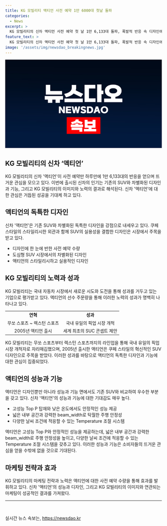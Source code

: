 ```yaml
---
title: KG 모빌리티 액티언 사전 예약 1만 6000대 첫날 돌파
categories:
  - News
excerpt: >
  KG 모빌리티의 신차 액티언 사전 예약 첫 날 1만 6,133대 돌파, 폭발적 반응 속 디자인에 반한 이유는? KGM은 가격과 세부 정보를 공개하기 전에도 액티언에 지난 15일부터 전국 대리점과 전용 사이트에서 사전 예약을 실시한 결과 관심이 폭발적이라며 8월 중순에 가격대 및 제품 정보를 발표할 예정
feature_text: >
  KG 모빌리티의 신차 액티언 사전 예약 첫 날 1만 6,133대 돌파, 폭발적 반응 속 디자인에 반한 이유는? KGM은 가격과 세부 정보를 공개하기 전에도 액티언에 지난 15일부터 전국 대리점과 전용 사이트에서 사전 예약을 실시한 결과 관심이 폭발적이라며 8월 중순에 가격대 및 제품 정보를 발표할 예정
image: '/assets/img/newsdao_breakingnews.jpg'
---
```


<p><img src="/assets/img/newsdao_breakingnews.jpg" alt="bookingtag 속보" /></p>

<h2 data-ke-size="size26">KG 모빌리티의 신차 ‘액티언’</h2>

<p data-ke-size="size16">KG 모빌리티의 신차 '액티언'이 사전 예약만 하루만에 1만 6,133대의 반응을 얻으며 뜨거운 관심을 모으고 있다. 이번에 출시된 신차의 인기는 기존의 SUV와 차별화된 디자인과 기능, 그리고 KG 모빌리티의 이미지와 노력의 결과로 해석된다. 신차 '액티언'에 대한 관심은 거듭된 성공을 기대케 하고 있다.</p>

<h2 data-ke-size="size26">액티언의 독특한 디자인</h2>

<p data-ke-size="size16">신차 '액티언'은 기존 SUV와 차별화된 독특한 디자인을 강점으로 내세우고 있다. 쿠페 스타일의 스타일리시한 외관과 함께 SUV의 실용성을 결합한 디자인은 시장에서 주목을 받고 있다.</p>

<ul>
  <li>디자인에 한 눈에 반한 사전 예약 수량</li>
  <li>도심형 SUV 시장에서의 차별화된 디자인</li>
  <li>액티언의 스타일리시하고 실용적인 디자인</li>
</ul>

<h2 data-ke-size="size26">KG 모빌리티의 노력과 성과</h2>

<p data-ke-size="size16">KG 모빌리티는 국내 자동차 시장에서 새로운 시도와 도전을 통해 성과를 거두고 있는 기업으로 평가받고 있다. 액티언의 선수 주문량을 통해 이러한 노력의 성과가 명백히 나타나고 있다.</p>

<table>
  <tr>
    <td style="text-align: center; height: 17px;"><b>연혁</b></td>
    <td style="text-align: center; height: 17px;"><b>성과</b></td>
  </tr>
  <tr>
    <td style="text-align: center; height: 17px;">무쏘 스포츠 ~ 렉스턴 스포츠</td>
    <td style="text-align: center; height: 17px;">국내 유일의 픽업 시장 개척</td>
  </tr>
  <tr>
    <td style="text-align: center; height: 17px;">2005년 액티언 출시</td>
    <td style="text-align: center; height: 17px;">세계 최초의 SUC 콘셉트 제안</td>
  </tr>
</table>

<p data-ke-size="size16">KG 모빌리티는 무쏘 스포츠부터 렉스턴 스포츠까지의 라인업을 통해 국내 유일의 픽업 시장 개척자로 자리매김했으며, 2005년 출시한 액티언은 쿠페 스타일의 혁신적인 SUV 디자인으로 주목을 받았다. 이러한 성과를 바탕으로 액티언의 독특한 디자인과 기능에 대한 관심이 집중되었다.</p>

<h2 data-ke-size="size26">액티언의 성능과 기능</h2>

<p data-ke-size="size16">액티언은 디자인뿐만 아니라 성능과 기능 면에서도 기존 SUV와 비교하여 우수한 부분을 갖고 있다. 신차 '액티언'의 성능과 기능에 대한 기대감도 매우 높다.</p>

<ul>
  <li>고성능 Top P 탑재와 낮은 온도에서도 안정적인 성능 제공</li>
  <li>넓은 내부 공간과 강력한 beam_width로 탁월한 주행 안정성</li>
  <li>다양한 날씨 조건에 적응할 수 있는 Temperature 조절 시스템</li>
</ul>

<p data-ke-size="size16">액티언은 고성능 Top P와 안정적인 성능을 제공하는데, 넓은 내부 공간과 강력한 beam_width로 주행 안정성을 높이고, 다양한 날씨 조건에 적응할 수 있는 Temperature 조절 시스템을 갖추고 있다. 이러한 성능과 기능은 소비자들의 뜨거운 관심을 얻을 수밖에 없을 것으로 기대된다.</p>

<h2 data-ke-size="size26">마케팅 전략과 효과</h2>

<p data-ke-size="size16">KG 모빌리티의 마케팅 전략과 노력은 액티언에 대한 사전 예약 수량을 통해 효과를 발휘하고 있다. 신차 '액티언'의 성능과 디자인, 그리고 KG 모빌리티의 이미지와 연관되는 마케팅이 성공적인 결과를 가져왔다.</p>

<hr>

<p data-ke-size="size16">&nbsp;</p>
실시간 뉴스 속보는, <a href="https://newsdao.kr" rel="dofollow">https://newsdao.kr</a>


